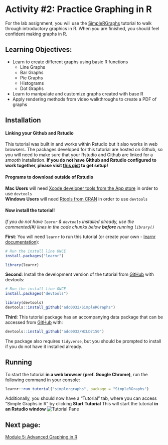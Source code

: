 Activity \#2: Practice Graphing in R
================

For the lab assignment, you will use the
[SimpleRGraphs](https://github.com/adc0032/SimpleRGraphs) tutorial to
walk through introductory graphics in R. When you are finished, you
should feel confident making graphs in R.

## Learning Objectives:

- Learn to create different graphs using basic R functions
  - Line Graphs
  - Bar Graphs
  - Pie Graphs
  - Histograms
  - Dot Graphs
- Learn to manipulate and customize graphs created with base R
- Apply rendering methods from video walkthroughs to create a PDF of
  graphs

## Installation

#### Linking your Github and Rstudio

This tutorial was built in and works within Rstudio but it also works in
web browsers. The packages developed for this tutorial are hosted on
Github, so you will need to make sure that your Rstudio and Github are
linked for a *smooth* installation. **If you do not have Github and
Rstudio configured to work together, please visit [this
gist](https://gist.github.com/z3tt/3dab3535007acf108391649766409421) to
get setup!**

#### Programs to download outside of Rstudio

**Mac Users** will need [Xcode developer tools from the App
store](https://developer.apple.com/xcode/features/) in order to use
`devtools`  
**Windows Users** will need [Rtools from
CRAN](https://cran.r-project.org/bin/windows/Rtools/) in order to use
`devtools`

#### Now install the tutorial!

*If you do not have `learnr` & `devtools` installed already, use the
commented(#) lines in the code chunks below **before** running
`library()`*

**First**: You will need `learnr` to run this tutorial (or create your
own - [learnr
documentation](https://rstudio.github.io/learnr/index.html)):

``` r
# Run the install line ONCE
install.packages("learnr")

library(learnr)
```

**Second**: Install the development version of the tutorial from
[GitHub](https://github.com/) with devtools:

``` r
# Run the install line ONCE
install.packages("devtools")

library(devtools)
devtools::install_github("adc0032/SimpleRGraphs")
```

**Third**: This tutorial package has an accompanying data package that
can be accessed from [GitHub](https://github.com/) with:

``` r
devtools::install_github("adc0032/WILD7150")
```

The package also requires `tidyverse`, but you should be prompted to
install if you do not have it installed already.

## Running

To start the tutorial **in a web browser (pref. Google Chrome)**, run
the following command in your console:

``` r
learnr::run_tutorial("simplergraphs", package = "SimpleRGraphs")
```

Additionally, you should now have a “Tutorial” tab, where you can access
“Simple Graphs in R” by clicking **Start Tutorial** This will start the
tutorial **in an Rstudio window** ![Tutorial
Pane](../../images/tutorialpane.png)

## Next page:

[Module 5: Advanced Graphing in
R](https://github.com/StevisonLab/R_Mini_Course/blob/main/modules/Module_5/module5.md)
